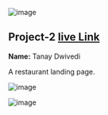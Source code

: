 ![image](https://img.shields.io/badge/project-2-red)

## Project-2  [live Link](https://tanay123456789.github.io/restaurant_page/)

**Name:** Tanay Dwivedi

 A restaurant landing page.

![image](https://img.shields.io/badge/INeuron-LearnCodeOnline-brightgreen)

![image](https://img.shields.io/badge/Full%20stack%20JS%20bootcamp-Hitesh%20Chaudhary-lightgrey)
